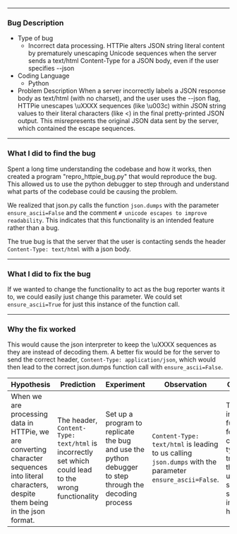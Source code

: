 ***
### Bug Description
- Type of bug
	- Incorrect data processing. HTTPie alters JSON string literal content by prematurely unescaping Unicode sequences when the server sends a text/html Content-Type for a JSON body, even if the user specifies --json
- Coding Language
	- Python
- Problem Description
	When a server incorrectly labels a JSON response body as text/html (with no charset), and the user uses the --json flag, HTTPie unescapes \uXXXX sequences (like \u003c) within JSON string values to their literal characters (like <) in the final pretty-printed JSON output. This misrepresents the original JSON data sent by the server, which contained the escape sequences.

***
### What I did to find the bug

Spent a long time understanding the codebase and how it works, then created a program "repro_httpie_bug.py" that would reproduce the bug. This allowed us to use the python debugger to step through and understand what parts of the codebase could be causing the problem. 

We realized that json.py calls the function `json.dumps` with the parameter `ensure_ascii=False` and the comment `# unicode escapes to improve readability`. This indicates that this functionality is an intended feature rather than a bug.

The true bug is that the server that the user is contacting sends the header `Content-Type: text/html` with a json body.

***
### What I did to fix the bug

If we wanted to change the functionality to act as the bug reporter wants it to, we could easily just change this parameter. We could set `ensure_ascii=True` for just this instance of the function call. 

***
### Why the fix worked

This would cause the json interpreter to keep the \uXXXX sequences as they are instead of decoding them. A better fix would be for the server to send the correct header, `Content-Type: application/json`, which would then lead to the correct json.dumps function call with `ensure_ascii=False`.

| Hypothesis                                                                                                                                   | Prediction                                                                                           | Experiment                                                                                             | Observation                                                                                              | Conclusion                                                                                                                         |
| -------------------------------------------------------------------------------------------------------------------------------------------- | ---------------------------------------------------------------------------------------------------- | ------------------------------------------------------------------------------------------------------ | -------------------------------------------------------------------------------------------------------- | ---------------------------------------------------------------------------------------------------------------------------------- |
| When we are processing data in HTTPie, we are converting character sequences into literal characters, despite them being in the json format. | The header, `Content-Type: text/html` is incorrectly set which could lead to the wrong functionality | Set up a program to replicate the bug and use the python debugger to step through the decoding process | `Content-Type: text/html` is leading to us calling `json.dumps` with the parameter `ensure_ascii=False`. | This is the intended functionality for that content-type. The true bug is that the user's server was sending the incorrect header. |
